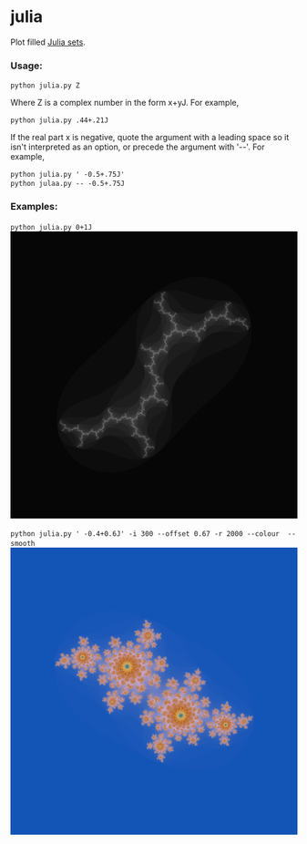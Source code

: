# julia

Plot filled [Julia sets](https://en.wikipedia.org/wiki/Julia_set).

### Usage:

    python julia.py Z

Where Z is a complex number in the form x+yJ. For example,

    python julia.py .44+.21J

If the real part x is negative, quote the argument with a leading space so it isn't interpreted as an option, or precede the argument with '--'. For example,

    python julia.py ' -0.5+.75J'
    python julaa.py -- -0.5+.75J
    

### Examples:

`python julia.py 0+1J`
![Example image](example2.png?raw=true)

`python julia.py ' -0.4+0.6J' -i 300 --offset 0.67 -r 2000 --colour  --smooth`
![Example image](example1.png?raw=true)
